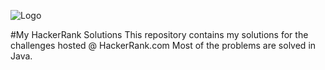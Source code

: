 ![Logo](https://user-images.githubusercontent.com/60616319/190875883-be256fe9-5b71-4c83-9b6e-8c725b942e80.png)





#My HackerRank Solutions
This repository contains my solutions for the challenges hosted @ HackerRank.com Most of the problems are solved in Java.
